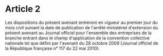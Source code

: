 # Article 2

Les dispositions du présent avenant entreront en vigueur au premier jour du mois civil suivant la date de publication de l'arrêté ministériel d'extension du présent avenant au Journal officiel pour l'ensemble des entreprises de la branche entrant dans le champ d'application de la convention collective nationale tel que défini par l'avenant du 28 octobre 2009 (Journal officiel de la République française n° 117 du 22 mai 2010).  



